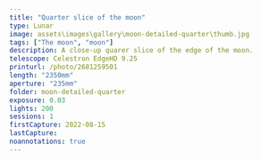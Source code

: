 ```yaml
---
title: "Quarter slice of the moon"
type: Lunar
image: assets\images\gallery\moon-detailed-quarter\thumb.jpg
tags: ["The moon", "moon"]
description: A close-up quarer slice of the edge of the moon.
telescope: Celestron EdgeHD 9.25
printurl: /photo/2681259501
length: "2350mm"
aperture: "235mm"
folder: moon-detailed-quarter
exposure: 0.03
lights: 200
sessions: 1
firstCapture: 2022-08-15
lastCapture:
noannotations: true
---
```

